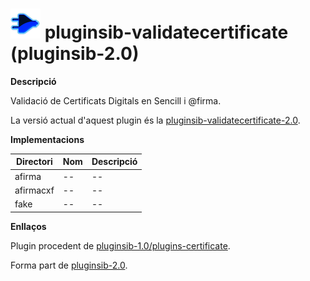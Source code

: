 # ![Logo](https://github.com/GovernIB/maven/raw/binaris/pluginsib/projectinfo_Attachments/icon.jpg) pluginsib-validatecertificate  (pluginsib-2.0)

**Descripció**


Validació de Certificats Digitals en Sencill i @firma.

La versió actual d'aquest plugin és la [pluginsib-validatecertificate-2.0](https://github.com/GovernIB/pluginsib-validatecertificate/tree/pluginsib-validatecertificate-2.0).


**Implementacions**

Directori | Nom | Descripció
------------ | ------------- | -------------
afirma | -- | -- 
afirmacxf | -- | --
fake | -- | --


**Enllaços**


Plugin procedent de [pluginsib-1.0/plugins-certificate](https://github.com/GovernIB/pluginsib/tree/pluginsib-1.0/plugins-certificate).  

Forma part de [pluginsib-2.0](https://github.com/GovernIB/pluginsib/tree/pluginsib-2.0).
